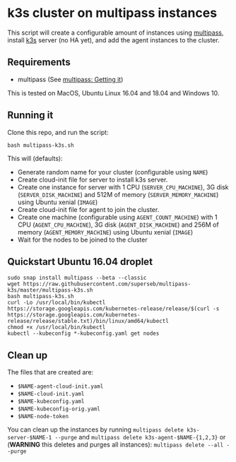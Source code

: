 # k3s cluster on multipass instances

This script will create a configurable amount of instances using [multipass](https://github.com/CanonicalLtd/multipass/), install [k3s](https://github.com/rancher/k3s) server (no HA yet), and add the agent instances to the cluster.

## Requirements

* multipass (See [multipass: Getting it](https://github.com/CanonicalLtd/multipass#getting-it))

This is tested on MacOS, Ubuntu Linux 16.04 and 18.04 and Windows 10.

## Running it

Clone this repo, and run the script:

```
bash multipass-k3s.sh
```

This will (defaults):

* Generate random name for your cluster (configurable using `NAME`)
* Create cloud-init file for server to install k3s server.
* Create one instance for server with 1 CPU (`SERVER_CPU_MACHINE`), 3G disk (`SERVER_DISK_MACHINE`) and 512M of memory (`SERVER_MEMORY_MACHINE`) using Ubuntu xenial (`IMAGE`)
* Create cloud-init file for agent to join the cluster.
* Create one machine (configurable using `AGENT_COUNT_MACHINE`) with 1 CPU (`AGENT_CPU_MACHINE`), 3G disk (`AGENT_DISK_MACHINE`) and 256M of memory (`AGENT_MEMORY_MACHINE`) using Ubuntu xenial (`IMAGE`)
* Wait for the nodes to be joined to the cluster

## Quickstart Ubuntu 16.04 droplet

```
sudo snap install multipass --beta --classic
wget https://raw.githubusercontent.com/superseb/multipass-k3s/master/multipass-k3s.sh
bash multipass-k3s.sh
curl -Lo /usr/local/bin/kubectl https://storage.googleapis.com/kubernetes-release/release/$(curl -s https://storage.googleapis.com/kubernetes-release/release/stable.txt)/bin/linux/amd64/kubectl
chmod +x /usr/local/bin/kubectl
kubectl --kubeconfig *-kubeconfig.yaml get nodes
```

## Clean up

The files that are created are:

* `$NAME-agent-cloud-init.yaml`
* `$NAME-cloud-init.yaml`
* `$NAME-kubeconfig.yaml`
* `$NAME-kubeconfig-orig.yaml`
* `$NAME-node-token`

You can clean up the instances by running `multipass delete k3s-server-$NAME-1 --purge` and `multipass delete k3s-agent-$NAME-{1,2,3}` or (**WARNING** this deletes and purges all instances): `multipass delete --all --purge`
